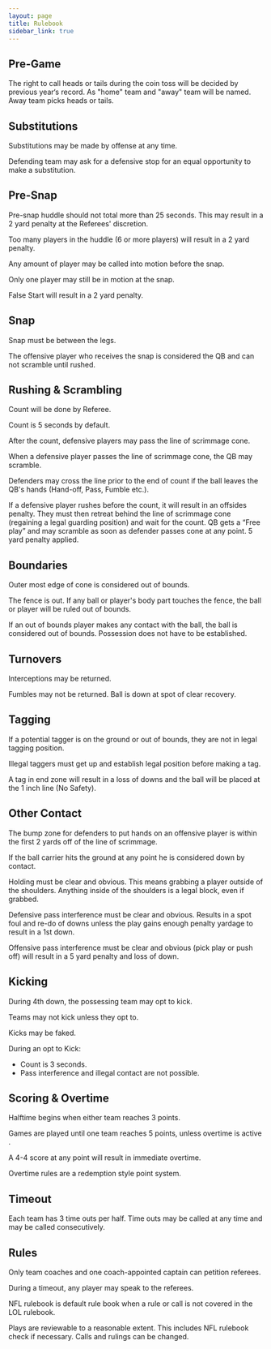 ```yaml
---
layout: page
title: Rulebook
sidebar_link: true
---
```

  
## Pre-Game

The right to call heads or tails during the coin toss will be decided by previous year‘s record. As "home" team and "away" team will be named. Away team picks heads or tails.

## Substitutions

Substitutions may be made by offense at any time.

Defending team may ask for a defensive stop for an equal opportunity to make a substitution.

## Pre-Snap

Pre-snap huddle should not total more than 25 seconds. This may result in a 2 yard penalty at the Referees' discretion.

Too many players in the huddle (6 or more players) will result in a 2 yard penalty.

Any amount of player may be called into motion before the snap.

Only one player may still be in motion at the snap.

False Start will result in a 2 yard penalty.

## Snap

Snap must be between the legs.

The offensive player who receives the snap is considered the QB and can not scramble until rushed.

## Rushing & Scrambling

Count will be done by Referee.

Count is 5 seconds by default.

After the count, defensive players may pass the line of scrimmage cone.

When a defensive player passes the line of scrimmage cone, the QB may scramble.

Defenders may cross the line prior to the end of count if the ball leaves the QB's hands (Hand-off, Pass, Fumble etc.).

If a defensive player rushes before the count, it will result in an offsides penalty. They must then retreat behind the line of scrimmage cone (regaining a legal guarding position) and wait for the count. QB gets a “Free play” and may scramble as soon as defender passes cone at any point. 5 yard penalty applied.

## Boundaries

Outer most edge of cone is considered out of bounds.

The fence is out. If any ball or player's body part touches the fence, the ball or player will be ruled out of bounds.

If an out of bounds player makes any contact with the ball, the ball is considered out of bounds. Possession does not have to be established.

## Turnovers

Interceptions may be returned.

Fumbles may not be returned. Ball is down at spot of clear recovery.
 
## Tagging

If a potential tagger is on the ground or out of bounds, they are not in legal tagging position.

Illegal taggers must get up and establish legal position before making a tag.

A tag in end zone will result in a loss of downs and the ball will be placed at the 1 inch line (No Safety).

## Other Contact

The bump zone for defenders to put hands on an offensive player is within the first 2 yards off of the line of scrimmage.

If the ball carrier hits the ground at any point he is considered down by contact.

Holding must be clear and obvious. This means grabbing a player outside of the shoulders. Anything inside of the shoulders is a legal block, even if grabbed.

Defensive pass interference must be clear and obvious. Results in a spot foul and re-do of downs unless the play gains enough penalty yardage to result in a 1st down.

Offensive pass interference must be clear and obvious (pick play or push off) will result in a 5 yard penalty and loss of down.

## Kicking

During 4th down, the possessing team may opt to kick.

Teams may not kick unless they opt to.

Kicks may be faked.

During an opt to Kick:
- Count is 3 seconds.
- Pass interference and illegal contact are not possible.

## Scoring & Overtime

Halftime begins when either team reaches 3 points.

Games are played until one team reaches 5 points, unless overtime is active  .

A 4-4 score at any point will result in immediate overtime.  

Overtime rules are a redemption style point system.

## Timeout

Each team has 3 time outs per half. Time outs may be called at any time and may be called consecutively.

## Rules

Only team coaches and one coach-appointed captain can petition referees.

During a timeout, any player may speak to the referees.

NFL rulebook is default rule book when a rule or call is not covered in the LOL rulebook.  

Plays are reviewable to a reasonable extent. This includes NFL rulebook check if necessary. Calls and rulings can be changed.
